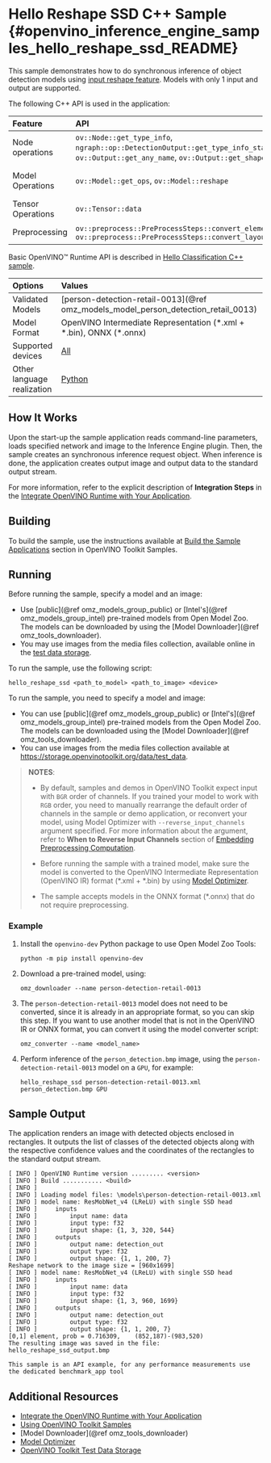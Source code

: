# Hello Reshape SSD C++ Sample {#openvino_inference_engine_samples_hello_reshape_ssd_README}

This sample demonstrates how to do synchronous inference of object detection models using [input reshape feature](../../../docs/OV_Runtime_UG/ShapeInference.md).
Models with only 1 input and output are supported.

The following C++ API is used in the application:

| Feature | API | Description |
| :--- | :--- | :--- |
| Node operations | `ov::Node::get_type_info`, `ngraph::op::DetectionOutput::get_type_info_static`, `ov::Output::get_any_name`, `ov::Output::get_shape` | Get a node info |
| Model Operations | `ov::Model::get_ops`, `ov::Model::reshape` | Get model nodes, reshape input |
| Tensor Operations | `ov::Tensor::data` | Get a tensor data |
| Preprocessing | `ov::preprocess::PreProcessSteps::convert_element_type`, `ov::preprocess::PreProcessSteps::convert_layout` | Model input preprocessing |

Basic OpenVINO™ Runtime API is described in [Hello Classification C++ sample](../hello_classification/README.md).

| Options | Values |
| :--- | :--- |
| Validated Models | [person-detection-retail-0013](@ref omz_models_model_person_detection_retail_0013) |
| Model Format | OpenVINO Intermediate Representation (\*.xml + \*.bin), ONNX (\*.onnx) |
| Supported devices | [All](../../../docs/OV_Runtime_UG/supported_plugins/Supported_Devices.md) |
| Other language realization | [Python](../../../samples/python/hello_reshape_ssd/README.md) |

## How It Works

Upon the start-up the sample application reads command-line parameters, loads specified network and image to the Inference
Engine plugin. Then, the sample creates an synchronous inference request object. When inference is done, the application creates output image and output data to the standard output stream.

For more information, refer to the explicit description of
**Integration Steps** in the [Integrate OpenVINO Runtime with Your Application](../../../docs/OV_Runtime_UG/integrate_with_your_application.md).

## Building

To build the sample, use the instructions available at [Build the Sample Applications](../../../docs/OV_Runtime_UG/Samples_Overview.md) section in OpenVINO Toolkit Samples.

## Running

Before running the sample, specify a model and an image:

- Use [public](@ref omz_models_group_public) or [Intel's](@ref omz_models_group_intel) pre-trained models from Open Model Zoo. The models can be downloaded by using the [Model Downloader](@ref omz_tools_downloader).
- You may use images from the media files collection, available online in the [test data storage](https://storage.openvinotoolkit.org/data/test_data).

To run the sample, use the following script:

```
hello_reshape_ssd <path_to_model> <path_to_image> <device>
```

To run the sample, you need to specify a model and image:
- You can use [public](@ref omz_models_group_public) or [Intel's](@ref omz_models_group_intel) pre-trained models from the Open Model Zoo. The models can be downloaded using the [Model Downloader](@ref omz_tools_downloader).
- You can use images from the media files collection available at https://storage.openvinotoolkit.org/data/test_data.

> **NOTES**:
> - By default, samples and demos in OpenVINO Toolkit expect input with `BGR` order of channels. If you trained your model to work with `RGB` order, you need to manually rearrange the default order of channels in the sample or demo application, or reconvert your model, using Model Optimizer with `--reverse_input_channels` argument specified. For more information about the argument, refer to **When to Reverse Input Channels** section of [Embedding Preprocessing Computation](../../../docs/MO_DG/prepare_model/convert_model/Converting_Model.md).
>
> - Before running the sample with a trained model, make sure the model is converted to the OpenVINO Intermediate Representation (OpenVINO IR) format (\*.xml + \*.bin) by using [Model Optimizer](../../../docs/MO_DG/Deep_Learning_Model_Optimizer_DevGuide.md).
>
> - The sample accepts models in the ONNX format (\*.onnx) that do not require preprocessing.

### Example

1. Install the `openvino-dev` Python package to use Open Model Zoo Tools:
   ```
   python -m pip install openvino-dev
   ```

2. Download a pre-trained model, using:
   ```
   omz_downloader --name person-detection-retail-0013
   ```

3. The `person-detection-retail-0013` model does not need to be converted, since it is already in an appropriate format, so you can skip this step. If you want to use another model that is not in the OpenVINO IR or ONNX format, you can convert it using the model converter script:
   ```
   omz_converter --name <model_name>
   ```

4. Perform inference of the `person_detection.bmp` image, using the `person-detection-retail-0013` model on a `GPU`, for example:
   ```
   hello_reshape_ssd person-detection-retail-0013.xml person_detection.bmp GPU
   ```

## Sample Output

The application renders an image with detected objects enclosed in rectangles. It outputs the list of classes
of the detected objects along with the respective confidence values and the coordinates of the
rectangles to the standard output stream.

```
[ INFO ] OpenVINO Runtime version ......... <version>
[ INFO ] Build ........... <build>
[ INFO ]
[ INFO ] Loading model files: \models\person-detection-retail-0013.xml
[ INFO ] model name: ResMobNet_v4 (LReLU) with single SSD head
[ INFO ]     inputs
[ INFO ]         input name: data
[ INFO ]         input type: f32
[ INFO ]         input shape: {1, 3, 320, 544}
[ INFO ]     outputs
[ INFO ]         output name: detection_out
[ INFO ]         output type: f32
[ INFO ]         output shape: {1, 1, 200, 7}
Reshape network to the image size = [960x1699]
[ INFO ] model name: ResMobNet_v4 (LReLU) with single SSD head
[ INFO ]     inputs
[ INFO ]         input name: data
[ INFO ]         input type: f32
[ INFO ]         input shape: {1, 3, 960, 1699}
[ INFO ]     outputs
[ INFO ]         output name: detection_out
[ INFO ]         output type: f32
[ INFO ]         output shape: {1, 1, 200, 7}
[0,1] element, prob = 0.716309,    (852,187)-(983,520)
The resulting image was saved in the file: hello_reshape_ssd_output.bmp

This sample is an API example, for any performance measurements use the dedicated benchmark_app tool
```

## Additional Resources

- [Integrate the OpenVINO Runtime with Your Application](../../../docs/OV_Runtime_UG/integrate_with_your_application.md)
- [Using OpenVINO Toolkit Samples](../../../docs/OV_Runtime_UG/Samples_Overview.md)
- [Model Downloader](@ref omz_tools_downloader)
- [Model Optimizer](../../../docs/MO_DG/Deep_Learning_Model_Optimizer_DevGuide.md)
- [OpenVINO Toolkit Test Data Storage](https://storage.openvinotoolkit.org/data/test_data)
